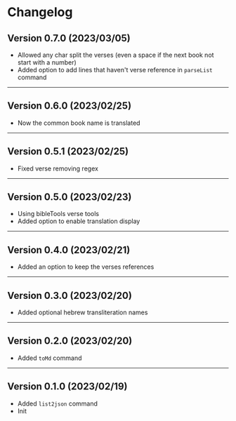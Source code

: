 # Changelog

## Version 0.7.0 (2023/03/05)

- Allowed any char split the verses (even a space if the next book not start with a number)
- Added option to add lines that haven't verse reference in `parseList` command

---

## Version 0.6.0 (2023/02/25)

- Now the common book name is translated

---

## Version 0.5.1 (2023/02/25)

- Fixed verse removing regex

---

## Version 0.5.0 (2023/02/23)

- Using bibleTools verse tools
- Added option to enable translation display

---

## Version 0.4.0 (2023/02/21)

- Added an option to keep the verses references

---

## Version 0.3.0 (2023/02/20)

- Added optional hebrew transliteration names

---

## Version 0.2.0 (2023/02/20)

- Added `toMd` command

---

## Version 0.1.0 (2023/02/19)

- Added `list2json` command
- Init
